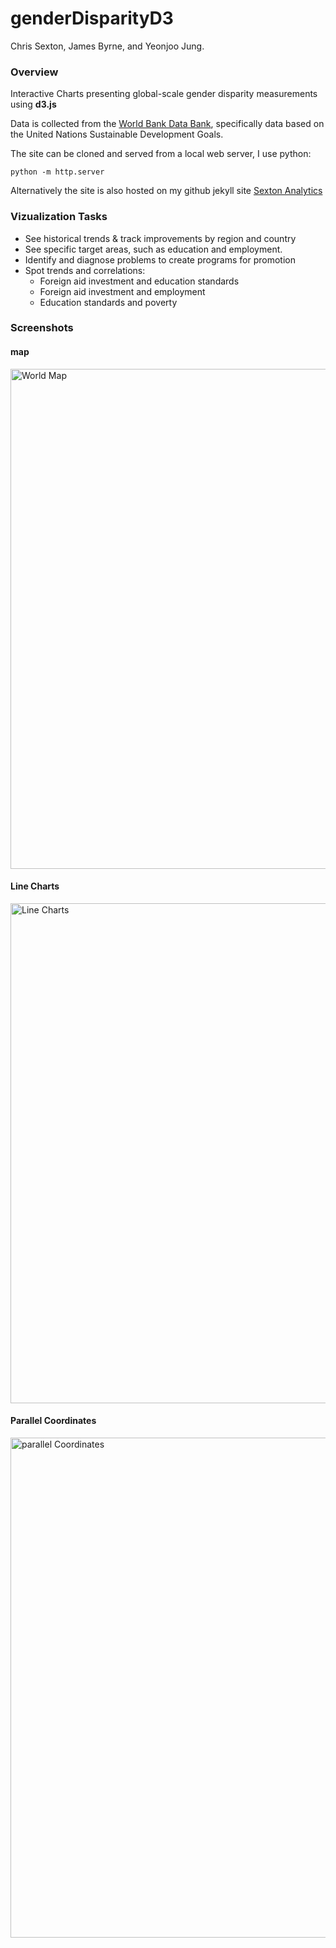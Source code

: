 # genderDisparityD3

Chris Sexton, James Byrne, and Yeonjoo Jung.

### Overview

Interactive Charts presenting global-scale gender disparity measurements using __d3.js__

Data is collected from the [World Bank Data Bank](https://databank.worldbank.org/home.aspx), specifically data based on the United Nations Sustainable Development Goals.

The site can be cloned and served from a local web server, I use python:

```python -m http.server```

Alternatively the site is also hosted on my github jekyll site [Sexton Analytics](https://sextoncj.github.io)

### Vizualization Tasks

- See historical trends & track improvements by region and country
- See specific target areas, such as education and employment.
- Identify and diagnose problems to create programs for promotion
- Spot trends and correlations:
  - Foreign aid investment and education standards
  - Foreign aid investment and employment
  - Education standards and poverty

### Screenshots

  #### map
  <img src="images/worldMap.png" alt="World Map" width="800"/>

  #### Line Charts
  <img src="images/lineCharts.png" alt="Line Charts" width="800"/>


  #### Parallel Coordinates
  <img src="images/parallelCoordinates.png" alt="parallel Coordinates" width="800"/>
